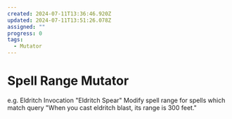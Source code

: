 ```yaml
---
created: 2024-07-11T13:36:46.920Z
updated: 2024-07-11T13:51:26.078Z
assigned: ""
progress: 0
tags:
  - Mutator
---
```


# Spell Range Mutator

e.g. Eldritch Invocation "Eldritch Spear"
Modify spell range for spells which match query
"When you cast eldritch blast, its range is 300 feet."
